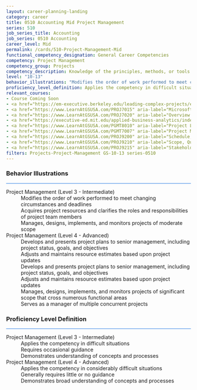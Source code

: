 ```yaml
---
layout: career-planning-landing
category: career
title: 0510 Accounting Mid Project Management
series: 510
job_series_title: Accounting
job_series: 0510 Accounting
career_level: Mid
permalink: /cards/510-Project-Management-Mid
functional_competency_designation: General Career Competencies
competency: Project Management
competency_group: Projects
competency_description: Knowledge of the principles, methods, or tools for developing, scheduling, coordinating, and managing projects and resources, including monitoring and inspecting costs, work, and performance.
level: "10-13"
behavior_illustrations: "Modifies the order of work performed to meet changing circumstances and deadlines ? Acquires project resources and clarifies the roles and responsibilities of project team members ? Manages, designs, implements, and monitors projects of moderate scope ? Develops and presents project plans to senior management, including project status, goals, and objectives ? Adjusts and maintains resource estimates based upon project updates ? Develops and presents project plans to senior management, including project status, goals, and objectives ? Adjusts and maintains resource estimates based upon project updates ? Manages, designs, implements, and monitors projects of significant scope that cross numerous functional areas ? Serves as a manager of multiple concurrent projects"
proficiency_level_definition: Applies the competency in difficult situations ? Requires occasional guidance ? Demonstrates understanding of concepts and processes ? Applies the competency in considerably difficult situations ? Generally requires little or no guidance ? Demonstrates broad understanding of concepts and processes
relevant_courses: 
- Course Coming Soon
- <a href="https://em-executive.berkeley.edu/leading-complex-projects/enterprise/?b2c_form=true&utm_campaign=gsa&utm_source=b2b" aria-label="Leading Complex Projects (with UC Berkeley Executive Education), Emeritus - https://em-executive.berkeley.edu/leading-complex-projects/enterprise/?b2c_form=true&utm_campaign=gsa&utm_source=b2b">Leading Complex Projects (with UC Berkeley Executive Education), Emeritus</a>
- <a href="https://www.LearnAtGSUSA.com/PROJ7015" aria-label="Microsoft Project&#58; Introduction 2016 (PROJ7015), GSU - https://www.LearnAtGSUSA.com/PROJ7015">Microsoft Project&#58; Introduction 2016 (PROJ7015), GSU</a>
- <a href="https://www.LearnAtGSUSA.com/PROJ7020" aria-label="Overview of Project Management (PROJ7020), GSU - https://www.LearnAtGSUSA.com/PROJ7020">Overview of Project Management (PROJ7020), GSU</a>
- <a href="https://executive-ed.mit.edu/applied-business-analytics/index/enterprise/?b2c_form=true&utm_campaign=gsa&utm_source=b2b" aria-label="Professional Certificate in Technical Project Management (with MIT xPro), Emeritus - https://executive-ed.mit.edu/applied-business-analytics/index/enterprise/?b2c_form=true&utm_campaign=gsa&utm_source=b2b">Professional Certificate in Technical Project Management (with MIT xPro), Emeritus</a>
- <a href="https://www.LearnAtGSUSA.com/PGMT8010" aria-label="Project Leadership (PGMT8010), GSU - https://www.LearnAtGSUSA.com/PGMT8010">Project Leadership (PGMT8010), GSU</a>
- <a href="https://www.LearnAtGSUSA.com/PGMT7007" aria-label="Project Management Essentials (PGMT7007), GSU - https://www.LearnAtGSUSA.com/PGMT7007">Project Management Essentials (PGMT7007), GSU</a>
- <a href="https://www.LearnAtGSUSA.com/PROJ9200" aria-label="Schedule, Cost & Resource Management (PROJ9200), GSU - https://www.LearnAtGSUSA.com/PROJ9200">Schedule, Cost & Resource Management (PROJ9200), GSU</a>
- <a href="https://www.LearnAtGSUSA.com/PROJ9210" aria-label="Scope, Quality & Risk Management (PROJ9210), GSU - https://www.LearnAtGSUSA.com/PROJ9210">Scope, Quality & Risk Management (PROJ9210), GSU</a>
- <a href="https://www.LearnAtGSUSA.com/PROJ9215" aria-label="Stakeholder & Communications Management (PROJ9215), GSU - https://www.LearnAtGSUSA.com/PROJ9215">Stakeholder & Communications Management (PROJ9215), GSU</a>
filters: Projects-Project-Management GS-10-13 series-0510
---
```


<div class="desktop:grid-col-6 margin-y-3">
  <div class="border-top-2 bg-white padding-3 shadow-5 height-full members-hover border-1px button-border border-top-blue radius-lg card-text-color">
    <h3>Behavior Illustrations</h3>
    <hr style="background-color: #1b74e0 !important;"/>
    <dl class="text-base card-content-color"><dt>Project Management (Level 3 - Intermediate)</dt><dd>Modifies the order of work performed to meet changing circumstances and deadlines </dd><dd> Acquires project resources and clarifies the roles and responsibilities of project team members </dd><dd> Manages, designs, implements, and monitors projects of moderate scope</dd><dt>Project Management (Level 4 - Advanced)</dt><dd>Develops and presents project plans to senior management, including project status, goals, and objectives </dd><dd> Adjusts and maintains resource estimates based upon project updates </dd><dd> Develops and presents project plans to senior management, including project status, goals, and objectives </dd><dd> Adjusts and maintains resource estimates based upon project updates </dd><dd> Manages, designs, implements, and monitors projects of significant scope that cross numerous functional areas </dd><dd> Serves as a manager of multiple concurrent projects</dd></dl>
  </div>
</div>
<div class="desktop:grid-col-6 margin-y-3">
  <div class="border-top-2 bg-white padding-3 shadow-5 height-full members-hover border-1px button-border border-top-blue radius-lg card-text-color">
    <h3>Proficiency Level Definition</h3>
     <hr style="background-color: #1b74e0 !important;"/>
    <dl class="text-base card-content-color"><dt>Project Management (Level 3 - Intermediate)</dt><dd>Applies the competency in difficult situations </dd><dd> Requires occasional guidance </dd><dd> Demonstrates understanding of concepts and processes</dd><dt>Project Management (Level 4 - Advanced)</dt><dd>Applies the competency in considerably difficult situations </dd><dd> Generally requires little or no guidance </dd><dd> Demonstrates broad understanding of concepts and processes</dd></dl>
  </div>
</div>